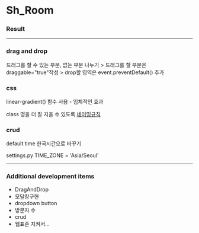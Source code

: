 # Sh_Room


### Result


---

### drag and drop

드래그를 할 수 있는 부분, 없는 부분 나누기 > 
드래그를 할 부분은 draggable="true"작성 > 
drop할 영역은 event.preventDefault() 추가





### css

linear-gradient() 함수 사용 - 입체적인 효과

class 명을 더 잘 지을 수 있도록 [네이밍규칙](https://nykim.work/15)


### crud

default time 한국시간으로 바꾸기

settings.py
TIME_ZONE = 'Asia/Seoul'



---

### Additional development items

* DragAndDrop
* 모달창구현
* dropdown button
* 방문자 수
* crud
* 웹표준 지켜서...
